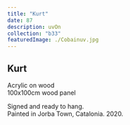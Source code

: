 ```yaml
---
title: "Kurt"
date: 87
description: uvOn
collection: "b33"
featuredImage: ./Cobainuv.jpg
---
```


## Kurt

Acrylic on wood<br/>
100x100cm wood panel

Signed and ready to hang.<br/>
Painted in Jorba Town, Catalonia. 2020.